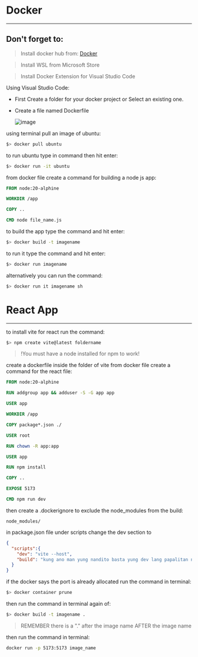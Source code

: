 # Docker 
---
## Don't forget to:
> Install docker hub from: [Docker](https://www.docker.com/products/docker-hub/)

> Install WSL from Microsoft Store

> Install Docker Extension for Visual Studio Code


Using Visual Studio Code:
* First Create a folder for your docker project or Select an existing one.
* Create a file named Dockerfile

  ![image](https://github.com/Yajmee/cloud-computing-reviewer/assets/99458710/87863d80-3fe6-46d2-9d0e-d413273777bd)

using terminal pull an image of ubuntu:

```bash
$> docker pull ubuntu
```

to run ubuntu type in command then hit enter:
```bash
$> docker run -it ubuntu
```

from docker file create a command for building a node js app:
```dockerfile
FROM node:20-alphine

WORKDIR /app

COPY ..

CMD node file_name.js
```

to build the app type the command and hit enter:
```bash
$> docker build -t imagename
```


to run it type the command and hit enter:
```bash
$> docker run imagename
```

alternatively you can run the command:
```bash
$> docker run it imagename sh
```

# React App
---

to install vite for react run the command:
```bash
$> npm create vite@latest foldername
```
> !You must have a node installed for npm to work!

create a dockerfile inside the folder of vite
from docker file create a command for the react file:
```dockerfile
FROM node:20-alphine

RUN addgroup app && adduser -S -G app app

USER app

WORKDIR /app

COPY package*.json ./

USER root

RUN chown -R app:app

USER app

RUN npm install

COPY ..

EXPOSE 5173

CMD npm run dev
```


then create a .dockerignore to exclude the node_modules from the build:
```.dockerignore
node_modules/
```

in package.json file under scripts change the dev section to
```json
{
  "scripts":{
    "dev": "vite --host",
    "build": "kung ano man yung nandito basta yung dev lang papalitan niyo"
  }
}
```

if the docker says the port is already allocated run the command in terminal:
```bash
$> docker container prune
```

then run the command in terminal again of:
```bash
$> docker build -t imagename .
```

> REMEMBER there is a "." after the image name AFTER the image name

then run the command in terminal:

```bash
docker run -p 5173:5173 image_name
```
